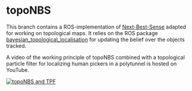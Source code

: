 # topoNBS

This branch contains a ROS-implementation of [Next-Best-Sense](https://ieeexplore.ieee.org/document/9113679) adapted for working on topological maps.
It relies on the ROS package [bayesian_topological_localisation](https://github.com/francescodelduchetto/topological_navigation/tree/master/bayesian_topological_localisation) for updating the belief over the objects tracked.

A video of the working principle of topoNBS combined with a topological particle filter for localizing human pickers in a polytunnel is hosted on YouTube.


[![topoNBS and TPF](https://i.imgur.com/B5cf7Eq.png)](https://www.youtube.com/watch?v=gLYIWcQfXHA&feature=youtu.be)
